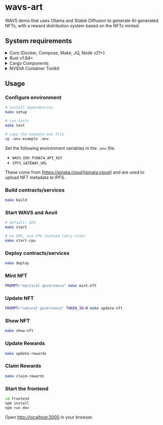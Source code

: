 # wavs-art

WAVS demo that uses Ollama and Stable Diffusion to generate AI-generated NFTs,
with a reward distribution system based on the NFTs minted.

## System requirements

<details>
<summary>Core (Docker, Compose, Make, JQ, Node v21+)</summary>

### Docker

- **MacOS**: `brew install --cask docker`
- **Linux**: `sudo apt -y install docker.io`
- **Windows WSL**: [docker desktop wsl](https://docs.docker.com/desktop/wsl/#turn-on-docker-desktop-wsl-2) & `sudo chmod 666 /var/run/docker.sock`
- [Docker Documentation](https://docs.docker.com/get-started/get-docker/)

### Docker Compose

- **MacOS**: Already installed with Docker installer
- **Linux + Windows WSL**: `sudo apt-get install docker-compose-v2`
- [Compose Documentation](https://docs.docker.com/compose/)

### Make

- **MacOS**: `brew install make`
- **Linux + Windows WSL**: `sudo apt -y install make`
- [Make Documentation](https://www.gnu.org/software/make/manual/make.html)

### JQ

- **MacOS**: `brew install jq`
- **Linux + Windows WSL**: `sudo apt -y install jq`
- [JQ Documentation](https://jqlang.org/download/)

### Node.js

- **Required Version**: v21+
- [Installation via NVM](https://github.com/nvm-sh/nvm?tab=readme-ov-file#installing-and-updating)
</details>

<details>

<summary>Rust v1.84+</summary>

### Rust Installation

```bash docci-ignore
curl --proto '=https' --tlsv1.2 -sSf https://sh.rustup.rs | sh

rustup toolchain install stable
rustup target add wasm32-wasip2
```

### Upgrade Rust

```bash docci-ignore
# Remove old targets if present
rustup target remove wasm32-wasi || true
rustup target remove wasm32-wasip1 || true

# Update and add required target
rustup update stable
rustup target add wasm32-wasip2
```

</details>

<details>
<summary>Cargo Components</summary>

### Install Cargo Components

```bash docci-ignore
# Install required cargo components
# https://github.com/bytecodealliance/cargo-component#installation
cargo install cargo-binstall
cargo binstall cargo-component warg-cli wkg --locked --no-confirm --force

# Configure default registry
# Found at: $HOME/.config/wasm-pkg/config.toml
wkg config --default-registry wa.dev
```

</details>

<details>
<summary>NVIDIA Container Toolkit</summary>

The [NVIDIA Container Toolkit](https://docs.nvidia.com/datacenter/cloud-native/container-toolkit/latest/install-guide.html) lets Docker use the GPU.

```bash
# install
distribution=$(. /etc/os-release;echo $ID$VERSION_ID) \
&& curl -s -L https://nvidia.github.io/nvidia-docker/gpgkey | sudo apt-key add - \
&& curl -s -L https://nvidia.github.io/nvidia-docker/$distribution/nvidia-docker.list | sudo tee /etc/apt/sources.list.d/nvidia-docker.list
sudo apt-get update && sudo apt-get install -y nvidia-docker2
sudo systemctl restart docker

# test
docker run --rm --gpus all nvidia/cuda:12.3.1-base-ubuntu20.04 nvidia-smi
```

</details>

## Usage

### Configure environment

```bash
# install dependencies
make setup

# run tests
make test

# copy the example env file
cp .env.example .env
```

Set the following environment variables in the `.env` file:

- `WAVS_ENV_PINATA_API_KEY`
- `IPFS_GATEWAY_URL`

These come from [https://pinata.cloud](pinata.cloud) and are used to upload NFT metadata to IPFS.

### Build contracts/services

```bash
make build
```

### Start WAVS and Anvil

```bash
# default: GPU
make start

# no GPU, use CPU instead (very slow)
make start-cpu
```

### Deploy contracts/services

```bash
make deploy
```

### Mint NFT

```bash
PROMPT="mystical governance" make mint-nft
```

### Update NFT

```bash
PROMPT="natural governance" TOKEN_ID=0 make update-nft
```

### Show NFT

```bash
make show-nft
```

### Update Rewards

```bash
make update-rewards
```

### Claim Rewards

```bash
make claim-rewards
```

### Start the frontend

```bash
cd frontend
npm install
npm run dev
```

Open [http://localhost:3000](http://localhost:3000) in your browser.
